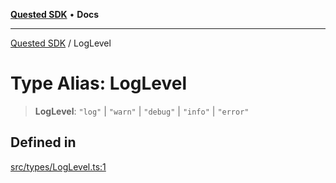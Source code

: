 [**Quested SDK**](../README.md) • **Docs**

***

[Quested SDK](../README.md) / LogLevel

# Type Alias: LogLevel

> **LogLevel**: `"log"` \| `"warn"` \| `"debug"` \| `"info"` \| `"error"`

## Defined in

[src/types/LogLevel.ts:1](https://github.com/Quested-io/QuestedSDK/blob/3ff90c0a0f9090e518d0fc8b569b6bd9c3728f32/src/types/LogLevel.ts#L1)
